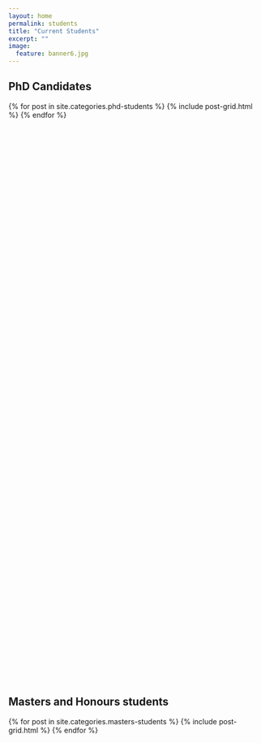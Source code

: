 ```yaml
---
layout: home
permalink: students
title: "Current Students"
excerpt: ""
image:
  feature: banner6.jpg
---
```


<h2 class="post-title">PhD Candidates</h2>
<div class="tiles">
{% for post in site.categories.phd-students %}
	{% include post-grid.html %}
{% endfor %}
</div><!-- /.tiles -->
<br><br><br><br><br><br><br><br><br><br><br><br><br><br><br><br><br><br><br><br><br><br><br><br><br><br><br><br><br><br><br><br><br><br><br><br><br><br><br><br><br><br><br><br><br><br><br><br><br><br><br><br><br><br><br><br><br><br><br><br><br><br><br><br><br>

<div><h2 class="post-title">Masters and Honours students</h2></div>
<div class="tiles">
{% for post in site.categories.masters-students %}
	{% include post-grid.html %}
{% endfor %}
</div><!-- /.tiles -->

